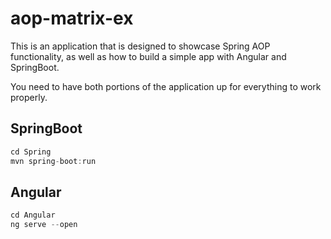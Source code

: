 # aop-matrix-ex
This is an application that is designed to showcase Spring AOP functionality, as well as how to build a simple app with Angular and SpringBoot.

You need to have both portions of the application up for everything to work properly.  

## SpringBoot
```javascript
cd Spring
mvn spring-boot:run
```

## Angular
```javascript
cd Angular
ng serve --open
```